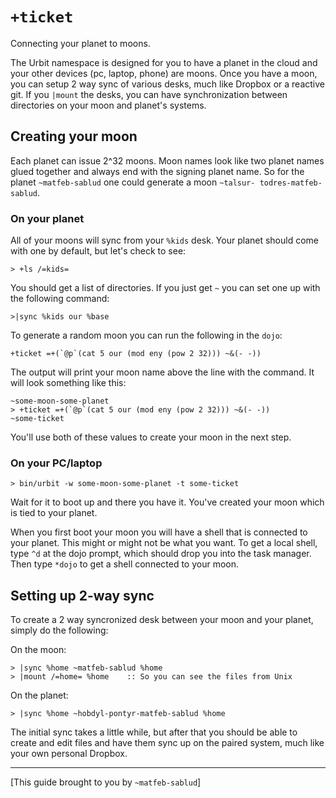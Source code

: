 `+ticket`
===================

Connecting your planet to moons.

The Urbit namespace is designed for you to have a planet in the
cloud and your other devices (pc, laptop, phone) are moons.  Once you
have a moon, you can setup 2 way sync of various desks, much like
Dropbox or a reactive git.  If you `|mount` the desks, you can 
have synchronization between directories on your moon and planet's 
systems.

Creating your moon
------------------

Each planet can issue 2^32 moons. Moon names look like two planet
names glued together and always end with the signing planet name. So
for the planet `~matfeb-sablud` one could generate a moon `~talsur-
todres-matfeb-sablud`.

### On your planet

All of your moons will sync from your `%kids` desk. Your planet
should come with one by default, but let's check to see:

```
> +ls /=kids=
```

You should get a list of directories. If you just get `~` you can
set one up with the following command:

```
>|sync %kids our %base
```

To generate a random moon you can run the following in the `dojo`:

``` 
+ticket =+(`@p`(cat 5 our (mod eny (pow 2 32))) ~&(- -)) 
```

The output will print your moon name above the line with the
command. It will look something like this:

``` 
~some-moon-some-planet 
> +ticket =+(`@p`(cat 5 our (mod eny (pow 2 32))) ~&(- -))
~some-ticket 
```

You'll use both of these values to create your moon in the next
step.

### On your PC/laptop

```
> bin/urbit -w some-moon-some-planet -t some-ticket
```

Wait for it to boot up and there you have it.  You've created your
moon which is tied to your planet.

When you first boot your moon you will have a shell that is connected
to your planet.  This might or might not be what you want.  To get a
local shell, type `^d` at the dojo prompt, which should drop you into
the task manager.  Then type `*dojo` to get a shell connected to your
moon.

Setting up 2-way sync
---------------------

To create a 2 way syncronized desk between your moon and your
planet, simply do the following:

On the moon:

```
> |sync %home ~matfeb-sablud %home
> |mount /=home= %home    :: So you can see the files from Unix
```

On the planet:

```
> |sync %home ~hobdyl-pontyr-matfeb-sablud %home
```

The initial sync takes a little while, but after that you should be
able to create and edit files and have them sync up on the paired
system, much like your own personal Dropbox.

---

[This guide brought to you by `~matfeb-sablud`]